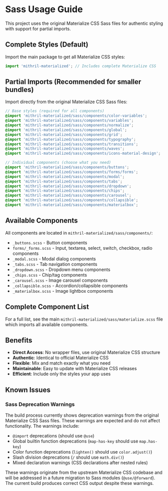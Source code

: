 # Sass Usage Guide

This project uses the original Materialize CSS Sass files for authentic styling with support for partial imports.

## Complete Styles (Default)

Import the main package to get all Materialize CSS styles:

```typescript
import 'mithril-materialized'; // Includes complete Materialize CSS
```

## Partial Imports (Recommended for smaller bundles)

Import directly from the original Materialize CSS Sass files:

```scss
// Base styles (required for all components)
@import 'mithril-materialized/sass/components/color-variables';
@import 'mithril-materialized/sass/components/variables';
@import 'mithril-materialized/sass/components/normalize';
@import 'mithril-materialized/sass/components/global';
@import 'mithril-materialized/sass/components/grid';
@import 'mithril-materialized/sass/components/typography';
@import 'mithril-materialized/sass/components/transitions';
@import 'mithril-materialized/sass/components/waves';
@import 'mithril-materialized/sass/components/icons-material-design';

// Individual components (choose what you need)
@import 'mithril-materialized/sass/components/buttons';
@import 'mithril-materialized/sass/components/forms/forms';
@import 'mithril-materialized/sass/components/modal';
@import 'mithril-materialized/sass/components/tabs';
@import 'mithril-materialized/sass/components/dropdown';
@import 'mithril-materialized/sass/components/chips';
@import 'mithril-materialized/sass/components/carousel';
@import 'mithril-materialized/sass/components/collapsible';
@import 'mithril-materialized/sass/components/materialbox';
```

## Available Components

All components are located in `mithril-materialized/sass/components/`:

- `_buttons.scss` - Button components
- `forms/_forms.scss` - Input, textarea, select, switch, checkbox, radio components  
- `_modal.scss` - Modal dialog components
- `_tabs.scss` - Tab navigation components
- `_dropdown.scss` - Dropdown menu components
- `_chips.scss` - Chip/tag components
- `_carousel.scss` - Image carousel components
- `_collapsible.scss` - Accordion/collapsible components
- `_materialbox.scss` - Image lightbox components

## Complete Component List

For a full list, see the main `mithril-materialized/sass/materialize.scss` file which imports all available components.

## Benefits

- **Direct Access**: No wrapper files, use original Materialize CSS structure
- **Authentic**: Identical to official Materialize CSS
- **Flexible**: Mix and match exactly what you need
- **Maintainable**: Easy to update with Materialize CSS releases
- **Efficient**: Include only the styles your app uses

## Known Issues

### Sass Deprecation Warnings

The build process currently shows deprecation warnings from the original Materialize CSS Sass files. These warnings are expected and do not affect functionality. The warnings include:

- `@import` deprecations (should use `@use`)
- Global builtin function deprecations (`map-has-key` should use `map.has-key`)
- Color function deprecations (`lighten()` should use `color.adjust()`)
- Slash division deprecations (`/` should use `math.div()`)
- Mixed declaration warnings (CSS declarations after nested rules)

These warnings originate from the upstream Materialize CSS codebase and will be addressed in a future migration to Sass modules (`@use/@forward`). The current build produces correct CSS output despite these warnings.